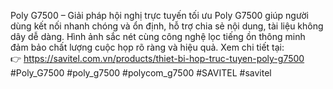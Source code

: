 Poly G7500 – Giải pháp hội nghị trực tuyến tối ưu
Poly G7500 giúp người dùng kết nối nhanh chóng và ổn định, hỗ trợ chia sẻ nội dung, tài liệu không dây dễ dàng. Hình ảnh sắc nét cùng công nghệ lọc tiếng ồn thông minh đảm bảo chất lượng cuộc họp rõ ràng và hiệu quả. Xem chi tiết tại: <br>
👉 https://savitel.com.vn/products/thiet-bi-hop-truc-tuyen-poly-g7500 <br>
#Poly_G7500 #poly_g7500 #polycom_g7500 #SAVITEL #savitel
